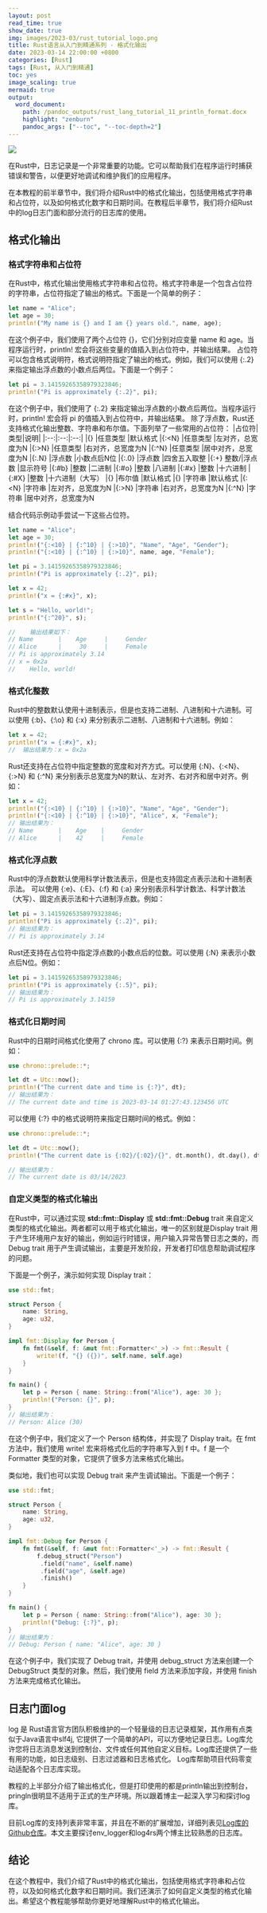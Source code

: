 ```yaml
---
layout: post
read_time: true
show_date: true
img: images/2023-03/rust_tutorial_logo.png
title: Rust语言从入门到精通系列 - 格式化输出
date: 2023-03-14 22:00:00 +0800
categories: [Rust]
tags: [Rust, 从入门到精通]
toc: yes
image_scaling: true
mermaid: true
output:
  word_document:
    path: /pandoc_outputs/rust_lang_tutorial_11_println_format.docx
    highlight: "zenburn"
    pandoc_args: ["--toc", "--toc-depth=2"]
---
```


![](/images/2023-03/rust_tutorial_logo.png)

在Rust中，日志记录是一个非常重要的功能。它可以帮助我们在程序运行时捕获错误和警告，以便更好地调试和维护我们的应用程序。

在本教程的前半章节中，我们将介绍Rust中的格式化输出，包括使用格式字符串和占位符，以及如何格式化数字和日期时间。在教程后半章节，我们将介绍Rust中的log日志门面和部分流行的日志库的使用。

## 格式化输出

### 格式字符串和占位符

在Rust中，格式化输出使用格式字符串和占位符。格式字符串是一个包含占位符的字符串，占位符指定了输出的格式。下面是一个简单的例子：

```rust
let name = "Alice";
let age = 30;
println!("My name is {} and I am {} years old.", name, age);
```

在这个例子中，我们使用了两个占位符 {}，它们分别对应变量 name 和 age。当程序运行时，println! 宏会将这些变量的值插入到占位符中，并输出结果。
占位符可以包含格式说明符，格式说明符指定了输出的格式。例如，我们可以使用 {:.2} 来指定输出浮点数的小数点后两位。下面是一个例子：

```rust
let pi = 3.14159265358979323846;
println!("Pi is approximately {:.2}", pi);
```

在这个例子中，我们使用了 {:.2} 来指定输出浮点数的小数点后两位。当程序运行时，println! 宏会将 pi 的值插入到占位符中，并输出结果。
除了浮点数，Rust还支持格式化输出整数、字符串和布尔值。下面列举了一些常用的占位符：
|占位符|类型|说明|
|:--:|:--:|:--:|
|{} |任意类型 |默认格式
|{:<N} |任意类型 |左对齐，总宽度为N
|{:>N} |任意类型 |右对齐，总宽度为N
|{:^N} |任意类型 |居中对齐，总宽度为N
|{:.N} |浮点数 |小数点后N位
|{:.0} |浮点数 |四舍五入取整
|{:+} 整数/|浮点数 |显示符号
|{:#b} |整数 |二进制
|{:#o} |整数 |八进制
|{:#x} |整数 |十六进制
|{:#X} |整数 |十六进制（大写）
|{} |布尔值 |默认格式
|{} |字符串 |默认格式
|{:<N} |字符串 |左对齐，总宽度为N
|{:>N} |字符串 |右对齐，总宽度为N
|{:^N} |字符串 |居中对齐，总宽度为N

结合代码示例动手尝试一下这些占位符。

```rust
let name = "Alice";
let age = 30;
println!("{:<10} | {:^10} | {:>10}", "Name", "Age", "Gender");
println!("{:<10} | {:^10} | {:>10}", name, age, "Female");

let pi = 3.14159265358979323846;
println!("Pi is approximately {:.2}", pi);

let x = 42;
println!("x = {:#x}", x);

let s = "Hello, world!";
println!("{:^20}", s);

//    输出结果如下：
// Name       |    Age     |     Gender
// Alice      |     30     |     Female
// Pi is approximately 3.14
// x = 0x2a
//    Hello, world!    
```

### 格式化整数

Rust中的整数默认使用十进制表示，但是也支持二进制、八进制和十六进制。可以使用 {:b}、\{:\o} 和 {:x} 来分别表示二进制、八进制和十六进制。例如：

```rust
let x = 42;
println!("x = {:#x}", x);
//  输出结果为：x = 0x2a
```

Rust还支持在占位符中指定整数的宽度和对齐方式。可以使用 {:N}、{:<N}、{:>N} 和 {:^N} 来分别表示总宽度为N的默认、左对齐、右对齐和居中对齐。例如：
```rust
let x = 42;
println!("{:<10} | {:^10} | {:>10}", "Name", "Age", "Gender");
println!("{:<10} | {:^10} | {:>10}", "Alice", x, "Female");
// 输出结果为：
// Name       |    Age    |     Gender
// Alice      |    42     |     Female
```

### 格式化浮点数

Rust中的浮点数默认使用科学计数法表示，但是也支持固定点表示法和十进制表示法。
可以使用 {:e}、{:E}、{:f} 和 {:a} 来分别表示科学计数法、科学计数法（大写）、固定点表示法和十六进制浮点数。例如：

```rust
let pi = 3.14159265358979323846;
println!("Pi is approximately {:.2}", pi);
// 输出结果为：
// Pi is approximately 3.14
```

Rust还支持在占位符中指定浮点数的小数点后的位数。可以使用 {:N} 来表示小数点后N位。例如：

```rust
let pi = 3.14159265358979323846;
println!("Pi is approximately {:.5}", pi);
// 输出结果为：
// Pi is approximately 3.14159
```

### 格式化日期时间

Rust中的日期时间格式化使用了 chrono 库。可以使用 {:?} 来表示日期时间。例如：
```rust
use chrono::prelude::*;

let dt = Utc::now();
println!("The current date and time is {:?}", dt);
// 输出结果为：
// The current date and time is 2023-03-14 01:27:43.123456 UTC
```

可以使用 {:?} 中的格式说明符来指定日期时间的格式。例如：
```rust
use chrono::prelude::*;

let dt = Utc::now();
println!("The current date is {:02}/{:02}/{}", dt.month(), dt.day(), dt.year());

// 输出结果为：
// The current date is 03/14/2023
```

### 自定义类型的格式化输出

在Rust中，可以通过实现 **std::fmt::Display** 或 **std::fmt::Debug** trait 来自定义类型的格式化输出。两者都可以用于格式化输出，唯一的区别就是Display trait 用于产生环境用户友好的输出，例如运行时错误，用户输入异常告警日志之类的，而 Debug trait 用于产生调试输出，主要是开发阶段，开发者打印信息帮助调试程序的问题。

下面是一个例子，演示如何实现 Display trait：
```rust
use std::fmt;

struct Person {
    name: String,
    age: u32,
}

impl fmt::Display for Person {
    fn fmt(&self, f: &mut fmt::Formatter<'_>) -> fmt::Result {
        write!(f, "{} ({})", self.name, self.age)
    }
}

fn main() {
    let p = Person { name: String::from("Alice"), age: 30 };
    println!("Person: {}", p);
}
// 输出结果为：
// Person: Alice (30)
```

在这个例子中，我们定义了一个 Person 结构体，并实现了 Display trait。在 fmt 方法中，我们使用 write! 宏来将格式化后的字符串写入到 f 中。f 是一个 Formatter 类型的对象，它提供了很多方法来格式化输出。

类似地，我们也可以实现 Debug trait 来产生调试输出。下面是一个例子：
```rust
use std::fmt;

struct Person {
    name: String,
    age: u32,
}

impl fmt::Debug for Person {
    fn fmt(&self, f: &mut fmt::Formatter<'_>) -> fmt::Result {
        f.debug_struct("Person")
         .field("name", &self.name)
         .field("age", &self.age)
         .finish()
    }
}

fn main() {
    let p = Person { name: String::from("Alice"), age: 30 };
    println!("Debug: {:?}", p);
}
// 输出结果为：
// Debug: Person { name: "Alice", age: 30 }
```

在这个例子中，我们实现了 Debug trait，并使用 debug_struct 方法来创建一个 DebugStruct 类型的对象。然后，我们使用 field 方法来添加字段，并使用 finish 方法来完成格式化输出。

## 日志门面log

log 是 Rust语言官方团队积极维护的一个轻量级的日志记录框架，其作用有点类似于Java语言中slf4j, 它提供了一个简单的API，可以方便地记录日志。Log库允许您将日志消息发送到控制台、文件或任何其他自定义目标。Log库还提供了一些有用的功能，如日志级别、日志过滤器和日志格式化。 Log库帮助项目代码零变动适配各个日志库实现。

教程的上半部分介绍了输出格式化，但是打印使用的都是println输出到控制台，pringln很明显不适用于正式的生产环境。所以跟着博主一起深入学习和探讨log库。

目前Log库的支持列表非常丰富，并且在不断的扩展增加，详细列表见[Log库的Github仓库](https://github.com/rust-lang/log#in-executables)。本文主要探讨env_logger和log4rs两个博主比较熟悉的日志库。





## 结论

在这个教程中，我们介绍了Rust中的格式化输出，包括使用格式字符串和占位符，以及如何格式化数字和日期时间。我们还演示了如何自定义类型的格式化输出。希望这个教程能够帮助你更好地理解Rust中的格式化输出。

